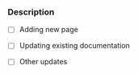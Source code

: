 <!--
Thanks for opening a PR! Your contribution is much appreciated.
In order to make sure your PR is handled as smoothly as possible we request that you follow the instructions below.


### New page 📚

- Created default English translation (`.en-US`) page
- Add translation pages for all other languages (no need to translate them but copy from the original one)

### Updating existing pages ✍️

- Update it in all other languages if it's code example (Use English if you don't know how to translate)


🎉🎉🎉 Thanks for your contribution! 🎉🎉🎉

-->

### Description

<!-- What're you changing? -->

- [ ] Adding new page
- [ ] Updating existing documentation
- [ ] Other updates


